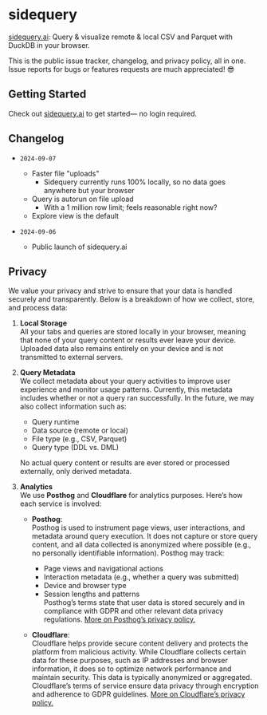 # sidequery

[sidequery.ai](https://sidequery.ai): Query & visualize remote & local CSV and Parquet with DuckDB in your browser. 

This is the public issue tracker, changelog, and privacy policy, all in one. Issue reports for bugs or features requests are much appreciated! 😎

## Getting Started
Check out [sidequery.ai](https://sidequery.ai) to get started— no login required. 

## Changelog

- `2024-09-07`
  - Faster file "uploads"
    - Sidequery currently runs 100% locally, so no data goes anywhere but your browser
  - Query is autorun on file upload
    - With a 1 million row limit; feels reasonable right now?
  - Explore view is the default

- `2024-09-06`
  - Public launch of sidequery.ai

## Privacy

We value your privacy and strive to ensure that your data is handled securely and transparently. Below is a breakdown of how we collect, store, and process data:

1. **Local Storage**  
   All your tabs and queries are stored locally in your browser, meaning that none of your query content or results ever leave your device. Uploaded data also remains entirely on your device and is not transmitted to external servers.

2. **Query Metadata**  
   We collect metadata about your query activities to improve user experience and monitor usage patterns. Currently, this metadata includes whether or not a query ran successfully. In the future, we may also collect information such as:
   - Query runtime
   - Data source (remote or local)
   - File type (e.g., CSV, Parquet)
   - Query type (DDL vs. DML)

   No actual query content or results are ever stored or processed externally, only derived metadata.

3. **Analytics**  
   We use **Posthog** and **Cloudflare** for analytics purposes. Here’s how each service is involved:

   - **Posthog**:  
     Posthog is used to instrument page views, user interactions, and metadata around query execution. It does not capture or store query content, and all data collected is anonymized where possible (e.g., no personally identifiable information). Posthog may track:
     - Page views and navigational actions
     - Interaction metadata (e.g., whether a query was submitted)
     - Device and browser type
     - Session lengths and patterns  
     Posthog’s terms state that user data is stored securely and in compliance with GDPR and other relevant data privacy regulations. [More on Posthog’s privacy policy.](https://posthog.com/privacy)

   - **Cloudflare**:  
     Cloudflare helps provide secure content delivery and protects the platform from malicious activity. While Cloudflare collects certain data for these purposes, such as IP addresses and browser information, it does so to optimize network performance and maintain security. This data is typically anonymized or aggregated. Cloudflare’s terms of service ensure data privacy through encryption and adherence to GDPR guidelines. [More on Cloudflare’s privacy policy.](https://www.cloudflare.com/privacypolicy/)
